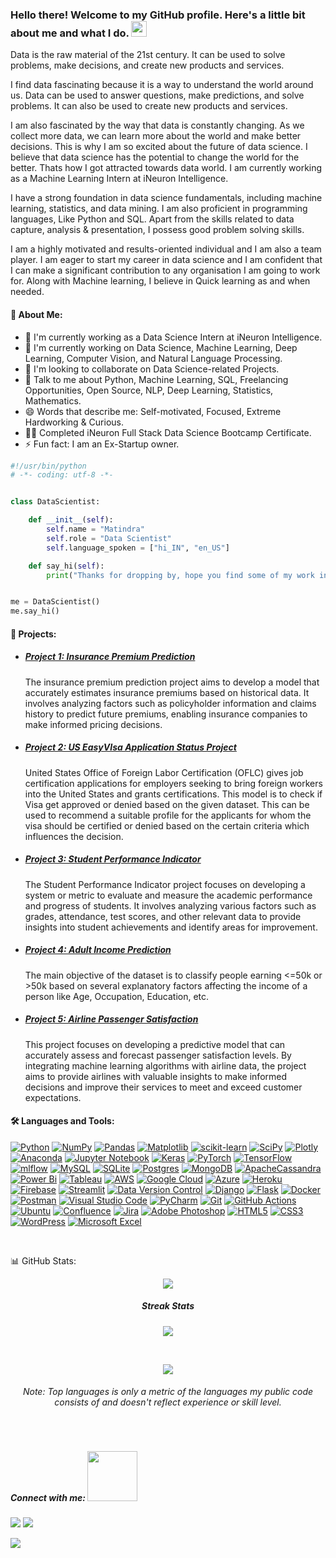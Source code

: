  <h3 align="left"> Hello there! Welcome to my GitHub profile. Here's a little bit about me and what I do. <img src="https://media.giphy.com/media/hvRJCLFzcasrR4ia7z/giphy.gif" width="25px"> </h3>

Data is the raw material of the 21st century. It can be used to solve problems, make decisions, and create new products and services.

I find data fascinating because it is a way to understand the world around us. Data can be used to answer questions, make predictions, and solve problems. It can also be used to create new products and services.

I am also fascinated by the way that data is constantly changing. As we collect more data, we can learn more about the world and make better decisions. This is why I am so excited about the future of data science. I believe that data science has the potential to change the world for the better. Thats how I got attracted towards data world. I am currently working as a Machine Learning Intern at iNeuron Intelligence.

I have a strong foundation in data science fundamentals, including machine learning, statistics, and data mining. I am also proficient in programming languages, Like Python and SQL. Apart from the skills related to data capture, analysis & presentation, I possess good problem solving skills.

I am a highly motivated and results-oriented individual and I am also a team player. I am eager to start my career in data science and I am confident that I can make a significant contribution to any organisation I am going to work for. Along with Machine learning, I believe in Quick learning as and when needed.

  <h4>🚀 About Me:</h4>
  <ul>
    <li>🔭 I'm currently working as a Data Science Intern at iNeuron Intelligence.</li>
    <li>🌱 I'm currently working on Data Science, Machine Learning, Deep Learning, Computer Vision, and Natural Language Processing.</li>
    <li>👯 I'm looking to collaborate on Data Science-related Projects.</li>
    <li>💬 Talk to me about Python, Machine Learning, SQL, Freelancing Opportunities, Open Source, NLP, Deep Learning, Statistics, Mathematics.</li>
    <li>😄 Words that describe me: Self-motivated, Focused, Extreme Hardworking & Curious.</li>
    <li>👨‍💻 Completed iNeuron Full Stack Data Science Bootcamp Certificate.</li>
    <li>⚡ Fun fact: I am an Ex-Startup owner.</li>
  </ul>
</body>
</html>

```python
#!/usr/bin/python
# -*- coding: utf-8 -*-


class DataScientist:

    def __init__(self):
        self.name = "Matindra"
        self.role = "Data Scientist"
        self.language_spoken = ["hi_IN", "en_US"]

    def say_hi(self):
        print("Thanks for dropping by, hope you find some of my work interesting.")


me = DataScientist()
me.say_hi()

```
<!DOCTYPE html>
<html>
<head>
  <meta charset="UTF-8">
</head>
<body>
<h4>📝 Projects:</h4>
  <ul>
    <li>
      <h5><a href=https://github.com/matindra/insurance-premium-prediction-project>Project 1: Insurance Premium Prediction</a></h5>
      <p>
        The insurance premium prediction project aims to develop a model that accurately estimates insurance premiums based on historical data. It involves analyzing factors such as policyholder information and claims history to predict future premiums, enabling insurance companies to make informed pricing decisions.
      </p>
    </li>
    <li>
      <h5><a href=https://github.com/matindra/US-EasyVisa-application-status-data>Project 2: US EasyVIsa Application Status Project<a></h5>
      <p>
        United States Office of Foreign Labor Certification (OFLC) gives job certification applications for employers seeking to bring foreign workers into the United States and grants certifications. This model is to check if Visa get approved or denied based on the given dataset. This can be used to recommend a suitable profile for the applicants for whom the visa should be certified or denied based on the certain criteria which influences the decision.
      </p>
    </li>
    <li>
      <h5><a href=https://github.com/matindra/Student-Performance-Indicator>Project 3: Student Performance Indicator<a></h5>
      <p>
        The Student Performance Indicator project focuses on developing a system or metric to evaluate and measure the academic performance and progress of students. It involves analyzing various factors such as grades, attendance, test scores, and other relevant data to provide insights into student achievements and identify areas for improvement.
      </p>
    </li>
<!–– # Project Block start ––>       
       <li>
      <h5><a href=https://github.com/matindra/Adult-Income-Prediction>Project 4: Adult Income Prediction<a></h5>
      <p>
        The main objective of the dataset is to classify people earning <=50k or >50k based on several explanatory factors affecting the income of a person like Age, Occupation, Education, etc.
      </p>
    </li>
  <!–– # Project Block end ––>
               <li>
      <h5><a href=https://github.com/matindra/Airline-Passenger-Satisfaction>Project 5: Airline Passenger Satisfaction<a></h5>
      <p>
        This project focuses on developing a predictive model that can accurately assess and forecast passenger satisfaction levels. By integrating machine learning algorithms with airline data, the project aims to provide airlines with valuable insights to make informed decisions and improve their services to meet and exceed customer expectations.
      </p>
    </li>
   <!–– # Project Block end ––>
  </ul>
</body>
</html>


#### **🛠️ Languages and Tools:** 

[![Python](https://img.shields.io/badge/python-3670A0?style=flat&logo=python&logoColor=ffdd54)](https://www.python.org/) 
[![NumPy](https://img.shields.io/badge/numpy-%23013243.svg?style=flat&logo=numpy&logoColor=white)](https://numpy.org/) 
[![Pandas](https://img.shields.io/badge/pandas-%23150458.svg?style=flat&logo=pandas&logoColor=white)](https://pandas.pydata.org/)
[![Matplotlib](https://img.shields.io/badge/Matplotlib-%23ffffff.svg?style=flat&logo=Matplotlib&logoColor=black)](https://matplotlib.org/)
[![scikit-learn](https://img.shields.io/badge/scikit--learn-%23F7931E.svg?style=flat&logo=scikit-learn&logoColor=white)](https://scikit-learn.org/)
[![SciPy](https://img.shields.io/badge/SciPy-%230C55A5.svg?style=flat&logo=scipy&logoColor=%white)](https://scipy.org/)
[![Plotly](https://img.shields.io/badge/Plotly-%233F4F75.svg?style=flat&logo=plotly&logoColor=white)](https://plotly.com/)
[![Anaconda](https://img.shields.io/badge/Anaconda-%2344A833.svg?style=flat&logo=anaconda&logoColor=white)](https://www.anaconda.com/) 
[![Jupyter Notebook](https://img.shields.io/badge/Jupyter-F37626.svg?&style=flat&logo=Jupyter&logoColor=white)](https://jupyter.org/)
[![Keras](https://img.shields.io/badge/Keras-%23D00000.svg?style=flat&logo=Keras&logoColor=white)](https://keras.io/)
[![PyTorch](https://img.shields.io/badge/PyTorch-%23EE4C2C.svg?style=flat&logo=PyTorch&logoColor=white)](https://pytorch.org/)
[![TensorFlow](https://img.shields.io/badge/TensorFlow-%23FF6F00.svg?style=flat&logo=TensorFlow&logoColor=white)](https://www.tensorflow.org/)
[![mlflow](https://img.shields.io/badge/mlflow-%23d9ead3.svg?style=flat&logo=numpy&logoColor=blue)](https://mlflow.org/)
[![MySQL](https://img.shields.io/badge/mysql-%2300f.svg?style=flat&logo=mysql&logoColor=white)](https://www.mysql.com/)
[![SQLite](https://img.shields.io/badge/sqlite-%2307405e.svg?style=flat&logo=sqlite&logoColor=white)](https://sqlite.org/index.html)
[![Postgres](https://img.shields.io/badge/postgres-%23316192.svg?style=flat&logo=postgresql&logoColor=white)](https://www.postgresql.org/)
[![MongoDB](https://img.shields.io/badge/MongoDB-%234ea94b.svg?style=flat&logo=mongodb&logoColor=white)](https://www.mongodb.com/)
[![ApacheCassandra](https://img.shields.io/badge/cassandra-%231287B1.svg?style=flat&logo=apache-cassandra&logoColor=white)](https://cassandra.apache.org/)
[![Power Bi](https://img.shields.io/badge/power_bi-F2C811?style=flat&logo=powerbi&logoColor=black)](https://powerbi.microsoft.com/)
[![Tableau](https://img.shields.io/badge/Tableau-E97627?style=flat&logo=Tableau&logoColor=white)](https://www.tableau.com/)
[![AWS](https://img.shields.io/badge/AWS-%23FF9900.svg?style=flat&logo=amazon-aws&logoColor=white)](https://aws.amazon.com/)
[![Google Cloud](https://img.shields.io/badge/Google%20Cloud-%234285F4.svg?style=flat&logo=google-cloud&logoColor=white)](https://cloud.google.com/)
[![Azure](https://img.shields.io/badge/azure-%230072C6.svg?style=flat&logo=azure-devops&logoColor=white)](https://azure.microsoft.com/)
[![Heroku](https://img.shields.io/badge/heroku-%23430098.svg?style=flat&logo=heroku&logoColor=white)](https://www.heroku.com/)
[![Firebase](https://img.shields.io/badge/firebase-%23039BE5.svg?style=flat&logo=firebase)](https://firebase.google.com/)
[![Streamlit](https://img.shields.io/badge/Streamlit-FF4B4B?style=flat&logo=Streamlit&logoColor=white)](https://streamlit.io/)
[![Data Version Control](https://img.shields.io/badge/DVC-945DD6?style=flat&logo=dataversioncontrol&logoColor=white)](https://dvc.org/)
[![Django](https://img.shields.io/badge/django-%23092E20.svg?style=flat&logo=django&logoColor=white)](https://www.djangoproject.com/)
[![Flask](https://img.shields.io/badge/flask-%23000.svg?style=flat&logo=flask&logoColor=white)](https://flask.palletsprojects.com/)
[![Docker](https://img.shields.io/badge/docker-%230db7ed.svg?style=flat&logo=docker&logoColor=white)](https://www.docker.com/)
[![Postman](https://img.shields.io/badge/Postman-FF6C37?style=flat&logo=postman&logoColor=white)](https://www.postman.com/)
[![Visual Studio Code](https://img.shields.io/badge/Visual%20Studio%20Code-0078d7.svg?style=flat&logo=visual-studio-code&logoColor=white)](https://code.visualstudio.com/)
[![PyCharm](https://img.shields.io/badge/pycharm-143?style=flat&logo=pycharm&logoColor=black&color=black&labelColor=green)](https://www.jetbrains.com/pycharm/)
[![Git](https://img.shields.io/badge/git-%23F05033.svg?style=flat&logo=git&logoColor=white)](https://git-scm.com/)
[![GitHub Actions](https://img.shields.io/badge/github%20actions-%232671E5.svg?style=flat&logo=githubactions&logoColor=white)](https://github.com/features/actions)
[![Ubuntu](https://img.shields.io/badge/Ubuntu-E95420?style=flat&logo=ubuntu&logoColor=white)](https://ubuntu.com/)
[![Confluence](https://img.shields.io/badge/confluence-%23172BF4.svg?style=flat&logo=confluence&logoColor=white)](https://www.atlassian.com/software/confluence/)
[![Jira](https://img.shields.io/badge/jira-%230A0FFF.svg?style=flat&logo=jira&logoColor=white)](https://www.atlassian.com/software/jira/)
[![Adobe Photoshop](https://img.shields.io/badge/adobe%20photoshop-%2331A8FF.svg?style=flat&logo=adobe%20photoshop&logoColor=white)](https://www.adobe.com/in/products/photoshop/)
[![HTML5](https://img.shields.io/badge/html5-%23E34F26.svg?style=flat&logo=html5&logoColor=white)](https://en.wikipedia.org/wiki/HTML)
[![CSS3](https://img.shields.io/badge/css3-%231572B6.svg?style=flat&logo=css3&logoColor=white)](https://en.wikipedia.org/wiki/CSS)
[![WordPress](https://img.shields.io/badge/Wordpress-21759B?style=flat&logo=wordpress&logoColor=white)](https://wordpress.com/)
[![Microsoft Excel](https://img.shields.io/badge/Microsoft_Excel-217346?style=flat&logo=microsoft-excel&logoColor=white)](https://www.microsoft.com/en/microsoft-365/excel)

<br/>

📊 GitHub Stats:
 </br>
<div align="center">

![](https://github-readme-stats.vercel-sigma-five.app/api?username=matindra&theme=github_dark&hide_border=false&include_all_commits=true&count_private=true)<br/>
 
 ##### **Streak Stats**
 <p align = 'center'>
    <img src='https://github-readme-streak-stats.herokuapp.com/?user=matindra&theme=github_dark&hide_border=true'>
</p>
 <br/>
 
![](https://github-readme-stats-sigma-five.vercel.app/api/top-langs/?username=matindra&theme=github_dark&hide_border=false&include_all_commits=true&count_private=true&layout=compact)
 <h6> Note: Top languages is only a metric of the languages my public code consists of and doesn't reflect experience or skill level. </h6>

 

 </br>
<div align="left">
<h5> Connect with me: <img src='https://raw.githubusercontent.com/ShahriarShafin/ShahriarShafin/main/Assets/handshake.gif' width="80px"> </h5>
 
 
<a href = "https://www.linkedin.com/in/matindra/"><img src="https://img.shields.io/badge/LinkedIn-0077B5?style=for-the-badge&logo=linkedin&logoColor=white"/></a>
 <a href = "https://www.twitter.com/matindra/"><img src="https://img.shields.io/badge/Twitter-1DA1F2?style=for-the-badge&logo=twitter&logoColor=white"/></a>
  <br>
 
 ![](https://komarev.com/ghpvc/?username=matindra&color=blue&style=for-the-badge)
 
 <br>
